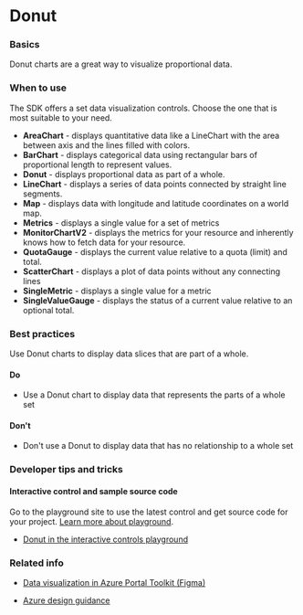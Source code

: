 ﻿# Donut

 
<a name="basics"></a>
### Basics
Donut charts are a great way to visualize proportional data.



<!-- TODO get an IMAGE to embed here -->

<!-- TODO get an SAMPLE CODE to embed here -->

 
<a name="when-to-use"></a>
### When to use
The SDK offers a set data visualization controls.  Choose the one that is most suitable to your need.
* **AreaChart** - displays quantitative data like a LineChart with the area between axis and the lines filled with colors.
* **BarChart** - displays categorical data using rectangular bars of proportional length to represent values.
* **Donut** - displays proportional data as part of a whole.
* **LineChart** - displays a series of data points connected by straight line segments.
* **Map** - displays data with longitude and latitude coordinates on a world map.
* **Metrics** - displays a single value for a set of metrics
* **MonitorChartV2** - displays the metrics for your resource and inherently knows how to fetch data for your resource.
* **QuotaGauge** - displays the current value relative to a quota (limit) and total.
* **ScatterChart** - displays a plot of data points without any connecting lines
* **SingleMetric** - displays a single value for a metric
* **SingleValueGauge** - displays the status of a current value relative to an optional total.  



 
<a name="best-practices"></a>
### Best practices
Use Donut charts to display data slices that are part of a whole.  

<a name="best-practices-do"></a>
#### Do

* Use a Donut chart to display data that represents the parts of a whole set


<a name="best-practices-don-t"></a>
#### Don&#39;t

* Don't use a Donut to display data that has no relationship to a whole set



 
<a name="developer-tips-and-tricks"></a>
### Developer tips and tricks



<a name="developer-tips-and-tricks-interactive-control-and-sample-source-code"></a>
#### Interactive control and sample source code
Go to the playground site to use the latest control and get source code for your project.  [Learn more about playground](./top-extensions-controls-playground.md).

*  <a href="https://ms.portal.azure.com/?Microsoft_Azure_Playground=true#blade/Microsoft_Azure_Playground/ControlsIndexBlade/Donut_create_Playground" target="_blank">Donut in the interactive controls playground</a>

 


 
<a name="related-info"></a>
### Related info

* <a href="https://www.figma.com/file/Bwn8rmUOYtnPRwA3JoQTBn/Azure-Portal-Toolkit?node-id=3759%3A411280" target="_blank">Data visualization in Azure Portal Toolkit (Figma)</a>

* [Azure design guidance](http://aka.ms/portalfx/design)


